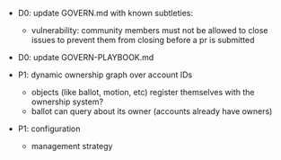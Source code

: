 - D0: update GOVERN.md with known subtleties:
  - vulnerability: community members must not be allowed to close issues to prevent them from closing before a pr is submitted
- D0: update GOVERN-PLAYBOOK.md





- P1: dynamic ownership graph over account IDs
  - objects (like ballot, motion, etc) register themselves with the ownership system?
  - ballot can query about its owner (accounts already have owners)

- P1: configuration
  - management strategy
